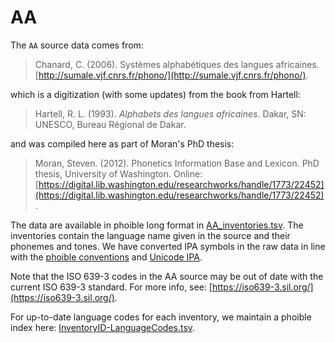 # AA

The `AA` source data comes from:

> Chanard, C. (2006). Systèmes alphabétiques des langues africaines. [http://sumale.vjf.cnrs.fr/phono/](http://sumale.vjf.cnrs.fr/phono/).

which is a digitization (with some updates) from the book from Hartell:

> Hartell, R. L. (1993). *Alphabets des langues africaines*. Dakar, SN: UNESCO, Bureau Régional de Dakar.

and was compiled here as part of Moran's PhD thesis:

> Moran, Steven. (2012). Phonetics Information Base and Lexicon. PhD thesis, University of Washington. Online: [https://digital.lib.washington.edu/researchworks/handle/1773/22452](https://digital.lib.washington.edu/researchworks/handle/1773/22452).

The data are available in phoible long format in [AA_inventories.tsv](AA_inventories.tsv). The inventories contain the language name given in the source and their phonemes and tones. We have converted IPA symbols in the raw data in line with the [phoible conventions](http://phoible.github.io/conventions/) and [Unicode IPA](http://langsci-press.org/catalog/book/176).

Note that the ISO 639-3 codes in the AA source may be out of date with the current ISO 639-3 standard. For more info, see: [https://iso639-3.sil.org/](https://iso639-3.sil.org/).

For up-to-date language codes for each inventory, we maintain a phoible index here:
[InventoryID-LanguageCodes.tsv](../../mappings/InventoryID-LanguageCodes.tsv).
